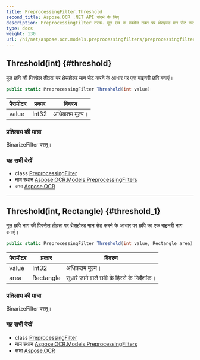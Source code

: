 ```yaml
---
title: PreprocessingFilter.Threshold
second_title: Aspose.OCR .NET API संदर्भ के लिए
description: PreprocessingFilter तरक. मूल छव क पक्सेल तव्रत पर थ्रेसहल्ड मन सेट करने के आधर पर एक बइनर छव बनएं
type: docs
weight: 130
url: /hi/net/aspose.ocr.models.preprocessingfilters/preprocessingfilter/threshold/
---
```

## Threshold(int) {#threshold}

मूल छवि की पिक्सेल तीव्रता पर थ्रेसहोल्ड मान सेट करने के आधार पर एक बाइनरी छवि बनाएं।

```csharp
public static PreprocessingFilter Threshold(int value)
```

| पैरामीटर | प्रकार | विवरण |
| --- | --- | --- |
| value | Int32 | अधिकतम मूल्य। |

### प्रतिलाभ की मात्रा

BinarizeFilter वस्तु।

### यह सभी देखें

* class [PreprocessingFilter](../)
* नाम स्थान [Aspose.OCR.Models.PreprocessingFilters](../../preprocessingfilter/)
* सभा [Aspose.OCR](../../../)

---

## Threshold(int, Rectangle) {#threshold_1}

मूल छवि भाग की पिक्सेल तीव्रता पर थ्रेसहोल्ड मान सेट करने के आधार पर छवि का एक बाइनरी भाग बनाएं।

```csharp
public static PreprocessingFilter Threshold(int value, Rectangle area)
```

| पैरामीटर | प्रकार | विवरण |
| --- | --- | --- |
| value | Int32 | अधिकतम मूल्य। |
| area | Rectangle | सुधारे जाने वाले छवि के हिस्से के निर्देशांक। |

### प्रतिलाभ की मात्रा

BinarizeFilter वस्तु।

### यह सभी देखें

* class [PreprocessingFilter](../)
* नाम स्थान [Aspose.OCR.Models.PreprocessingFilters](../../preprocessingfilter/)
* सभा [Aspose.OCR](../../../)


